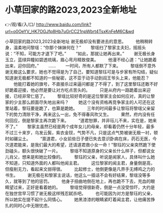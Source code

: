 # 小草回家的路2023,2023全新地址

👉/观/看/入/口/ http://www.baidu.com/link?url=o0OeYV_HK7OGJfp8Hb7uGrCC21npWbrt4TsxKnFeM6C&wd


小草回家的路2023,2023全新地址
谢无极却没有要进去的意思。
　　他稍稍转身，温柔地问黎瑶：“你那个妹妹何在？”
　　黎瑶扫了黎家主夫妇，摇摇头说：“不知，可能方才退下了吧。”
　　“如此，那就让她再出来。”
　　谢无极长身玉立，蓝绿异瞳如碧透琉璃，眉心弯月精致俊美。
　　他漫不经心道：“让她跪着出来，迎你回府。”
　　……
　　一时间，所有人都默了下来。
　　黎瑶倒不意外谢无极这么要求，她也不觉得是为了自己，要知道黎珏可是与步家有所勾结，疑似知道谢无极都不知道的一些秘密，这不亚于动手动到阎王爷头上来，他能忍？
　　他能打着她的旗号，不直接杀过来逼问都是了不得了，到了这里黎珏还敢不好好跪着迎接，他必然是要让对方吃点苦头的。
　　只是从府内一路跪着出来迎接，已经非常仁慈了。
　　黎瑶比较好奇的是这位黎家主会如何应对，真的让黎家的少主那么颜面尽失地出来吗？
　　她这个没有资格再竞争家主的人可还在这里站着，黎珏要是跪了，也算是跪她。
　　三年的时间最多让黎珏将黎瑶父亲留下的势力清除干净，再来这么一出，免不得春风吹又生。
　　果然，府内没有任何回应，倒是黎家主再次跪下来。
　　“道君恕罪，并非珏儿不来，实在是，她来不了。”
　　黎家主虽然已经是两个成年女儿的母亲，却看着仍然十分年轻，最多不过三十来岁，乌发云鬓，紫衣金钗，气势不凡，只是这点气势被谢无极一衬，顿时如碾尘土。
　　“禀道君，小女前些日子便已失去意识卧病在床，药石无医，今次道君能来，是我们最大的希望，还请道君救小女一命！”黎珏的父亲突然跪下使劲磕头，额头很快破了一片。
　　黎瑶不知道原身的父亲长什么样子，但都说女儿肖父，想来是和她比较像的。
　　黎珏的父亲，听说是闻家人，具体叫什么她不知道，只知道外面的人都叫他闻主君。
　　这位黎家的闻主君，身量倒是高，但瘦削无力，看起来文弱得很。
　　比起修士，他倒更像是凡界手无缚鸡之力的书生。
　　谢无极在和黎家主说话，他这么一插话不会有好结果，黎瑶没等多久，就等到了他的惩罚。
　　他身子扭曲地倒在地上，再也跪不下去，充血的眼睛望过来，正好是看着她的。
　　黎瑶觉得很新奇，倒是一点没受惊吓，大约是在独世宫早习惯了谢无极这样残忍弑杀吧。
　　也可能因为对方是黎珏的父亲，所以她实在提不起什么同情心。
　　她黑漆漆的眼睛紧盯着闻主君，让他痛苦挣扎的同时心中无限忧虑。
